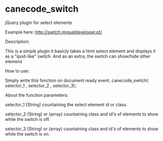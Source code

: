 # canecode_switch
jQuery plugin for select elements

Example here:
http://switch.migueldeveloper.pt/


Description:

This is a simple plugin
it basicly takes a html select element and displays it as a "ipod-like" switch.
And as an extra, the switch can show/hide other elemens


How to use:

Simply write this fonction on document ready event.
canecode_switch( selector_1 , selector_2 , selector_3);


About the function parameters:

selector_1
(String) countaining the select element id or class.

selector_2
(String) or (array) countaining class and id's of elements to show while the switch is off.

selector_3
(String) or (array) countaining class and id's of elements to show while the switch is on.